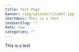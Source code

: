 ```yaml
---
title: Test Page
banner: /img/uploads/citadel.jpg
shortdesc: This is a test
cmsUserSlug: ""
date: now
categories: ""
---
```


This is a test
